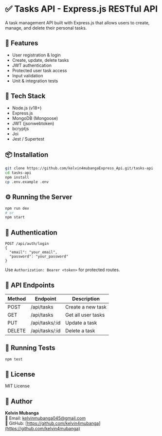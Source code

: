 # ✅ Tasks API - Express.js RESTful API

A task management API built with Express.js that allows users to create, manage, and delete their personal tasks.

## 🚀 Features

- User registration & login
- Create, update, delete tasks
- JWT authentication
- Protected user task access
- Input validation
- Unit & integration tests

## 🔧 Tech Stack

- Node.js (v18+)
- Express.js
- MongoDB (Mongoose)
- JWT (jsonwebtoken)
- bcryptjs
- Joi
- Jest / Supertest

## 📦 Installation

```bash
git clone https://github.com/kelvin4mubangaExpress_Api.git/tasks-api
cd tasks-api
npm install
cp .env.example .env
```

## ⚙️ Running the Server

```bash
npm run dev
# or
npm start
```

## 🔐 Authentication

```http
POST /api/auth/login
{
  "email": "your_email",
  "password": "your_password"
}
```

Use `Authorization: Bearer <token>` for protected routes.

## 🔗 API Endpoints

| Method | Endpoint         | Description            |
|--------|------------------|------------------------|
| POST   | /api/tasks       | Create a new task      |
| GET    | /api/tasks       | Get all user tasks     |
| PUT    | /api/tasks/:id   | Update a task          |
| DELETE | /api/tasks/:id   | Delete a task          |

## 🧪 Running Tests

```bash
npm test
```

## 📄 License

MIT License

## 👤 Author

**Kelvin Mubanga**  
📧 Email: kelvinmubanga045@gmail.com  
🔗 GitHub: [https://github.com/kelvin4mubanga](https://github.com/kelvin4mubanga)